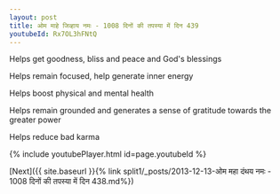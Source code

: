 ```yaml
---
layout: post
title: ओम माहे जिव्हाय नमः - 1008 दिनों की तपस्या में दिन 439
youtubeId: Rx7OL3hFNtQ
---
```

 
 
Helps get goodness, bliss and peace and God's blessings
 
Helps remain focused, help generate inner energy 
 
Helps boost physical and mental health 
 
Helps remain grounded and generates a sense of gratitude towards the greater power 
 
Helps reduce bad karma
 
 
 
 


{% include youtubePlayer.html id=page.youtubeId %}
 
[Next]({{ site.baseurl }}{% link  split1/_posts/2013-12-13-ओम महा दंथय नमः - 1008 दिनों की तपस्या में दिन 438.md%})
 
